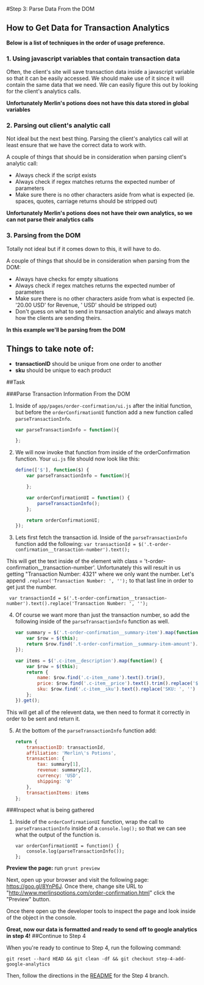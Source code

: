 #Step 3: Parse Data From the DOM

## How to Get Data for Transaction Analytics
__Below is a list of techniques in the order of usage preference.__

### 1. Using javascript variables that contain transaction data
 
Often, the client's site will save transaction data inside a javascript variable so that it can be easily accessed. We should make use of it since it will contain the same data that we need. We can easily figure this out by looking for the client's analytics calls.

__Unfortunately Merlin's potions does not have this data stored in global variables__

### 2. Parsing out client's analytic call

Not ideal but the next best thing. Parsing the client's analytics call will at least ensure that we have the correct data to work with.

A couple of things that should be in consideration when parsing client's analytic call:

- Always check if the script exists
- Always check if regex matches returns the expected number of parameters
- Make sure there is no other characters aside from what is expected (ie. spaces, quotes, carriage returns should be stripped out)

__Unfortunately Merlin's potions does not have their own analytics, so we can not parse their analytics calls__

### 3. Parsing from the DOM

Totally not ideal but if it comes down to this, it will have to do. 

A couple of things that should be in consideration when parsing from the DOM:

- Always have checks for empty situations
- Always check if regex matches returns the expected number of parameters
- Make sure there is no other characters aside from what is expected (ie. '20.00 USD' for Revenue, ' USD' should be stripped out)
- Don't guess on what to send in transaction analytic and always match how the clients are sending theirs.

__In this example we'll be parsing from the DOM__

## Things to take note of:
- __transactionID__ should be unique from one order to another
- __sku__ should be unique to each product

##Task

###Parse Transaction Information From the DOM

1. Inside of `app/pages/order-confirmation/ui.js` after the initial function, but before the `orderConfirmationUI` function add a new function called `parseTransactionInfo`.
    ```javascript
    var parseTransactionInfo = function(){

    };
    ```
2. We will now invoke that function from inside of the orderConfirmation function. Your `ui.js` file should now look like this:

    ```javascript
    define(['$'], function($) {
        var parseTransactionInfo = function(){

        };

        var orderConfirmationUI = function() {
            parseTransactionInfo();
        };

        return orderConfirmationUI;
    });
    ```
3. Lets first fetch the transaction id.
Inside of the `parseTransactionInfo` function add the following:
`var transactionId = $('.t-order-confirmation__transaction-number').text();`

This will get the text inside of the element with class = 't-order-confirmation__transaction-number'. Unfortunately this will result in us getting "Transaction Number: 4321" where we only want the number. Let's append `.replace('Transaction Number: ', '');` to that last line in order to get just the number.

` var transactionId = $('.t-order-confirmation__transaction-number').text().replace('Transaction Number: ', '');`

4. Of course we want more than just the transaction number, so add the following inside of the `parseTransactionInfo` function as well.

    ```javascript
    var summary = $('.t-order-confirmation__summary-item').map(function() {
        var $row = $(this);
        return $row.find('.t-order-confirmation__summary-item-amount').text().trim();
    });

    var items = $('.c-item__description').map(function() {
        var $row = $(this);
        return {
            name: $row.find('.c-item__name').text().trim(),
            price: $row.find('.c-item__price').text().trim().replace('$', ''),
            sku: $row.find('.c-item__sku').text().replace('SKU: ', '')
        };
    }).get();
    ```
This will get all of the relevent data, we then need to format it correctly in order to be sent and return it. 

5. At the bottom of the `parseTransactionInfo` function add: 
    ```javascript
    return {
        transactionID: transactionId,
        affiliation: 'Merlin\'s Potions',
        transaction: {
            tax: summary[1],
            revenue: summary[2],
            currency: 'USD',
            shipping: '0'
        },
        transactionItems: items
    };
    ```

###Inspect what is being gathered

1. Inside of the `orderConfirmationUI` function, wrap the call to `parseTransactionInfo` inside of a `console.log();` so that we can see what the output of the function is.  

    ```
    var orderConfirmationUI = function() {
        console.log(parseTransactionInfo());
    };
    ```

__Preview the page:__
run `grunt preview`

Next, open up your browser and visit the following page: https://goo.gl/8YnP6J. Once there, change site URL to "http://www.merlinspotions.com/order-confirmation.html" click the "Preview" button. 

Once there open up the developer tools to inspect the page and look inside of the object in the console.

__Great, now our data is formatted and ready to send off to google analytics in step 4!__
##Continue to Step 4

When you're ready to continue to Step 4, run the following command:

```
git reset --hard HEAD && git clean -df && git checkout step-4-add-google-analytics
```

Then, follow the directions in the [README](https://github.com/mobify/workshop--analytics-transactions/blob/step-4-add-google-analytics/README.md) for the Step 4 branch.
